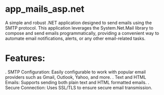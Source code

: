 # app_mails_asp.net
A simple and robust .NET application designed to send emails using the SMTP protocol. This application leverages the System.Net.Mail library to compose and send emails programmatically, providing a convenient way to automate email notifications, alerts, or any other email-related tasks.

 # Features:

  . SMTP Configuration: Easily configurable to work with popular email providers such as Gmail, Outlook, Yahoo, and more.
  . Text and HTML Emails: Supports sending both plain text and HTML formatted emails.
  . Secure Connection: Uses SSL/TLS to ensure secure email transmission.
